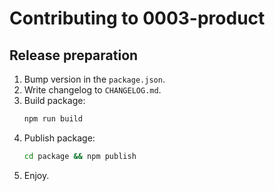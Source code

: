 # Contributing to 0003-product

## Release preparation

1. Bump version in the `package.json`.
2. Write changelog to `CHANGELOG.md`.
3. Build package: 
   ```bash
   npm run build
   ```
4. Publish package:
   ```bash
   cd package && npm publish
   ```
5. Enjoy.
